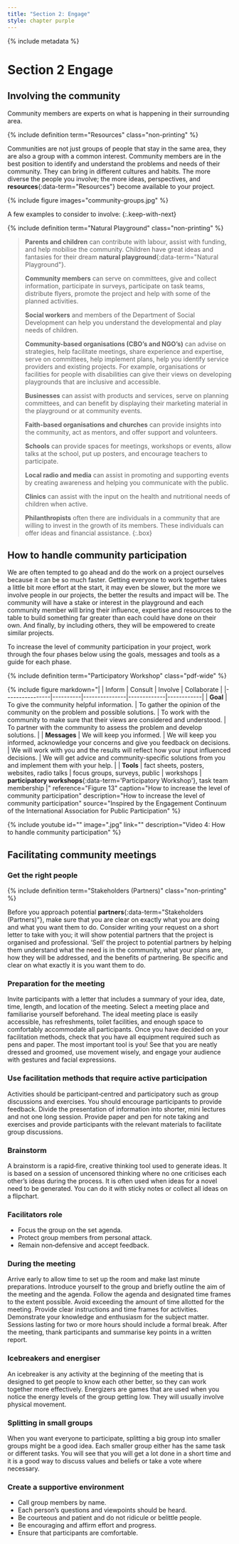 ```yaml
---
title: "Section 2: Engage"
style: chapter purple
---
```


{% include metadata %}

# **Section 2** Engage

## Involving the community

Community members are experts on what is happening in their surrounding area.

{% include definition term="Resources" class="non-printing" %}

Communities are not just groups of people that stay in the same area, they are also a group with a common interest. Community members are in the best position to identify and understand the problems and needs of their community. They can bring in different cultures and habits. The more diverse the people you involve; the more ideas, perspectives, and **resources**{:data-term="Resources"} become available to your project.

{% include figure
   images="community-groups.jpg"
%}

A few examples to consider to involve:
{:.keep-with-next}

{% include definition term="Natural Playground" class="non-printing" %}

> **Parents and children** can contribute with labour, assist with funding, and help mobilise the community. Children have great ideas and fantasies for their dream **natural playground**{:data-term="Natural Playground"}.
> 
> **Community members** can serve on committees, give and collect information, participate in surveys, participate on task teams, distribute flyers, promote the project and help with some of the planned activities.
> 
> **Social workers** and members of the Department of Social Development can help you understand the developmental and play needs of children.
> 
> **Community-based organisations (CBO’s and NGO’s)** can advise on strategies, help facilitate meetings, share experience and expertise, serve on committees, help implement plans, help you identify service providers and existing projects. For example, organisations or facilities for people with disabilities can give their views on developing playgrounds that  are inclusive and accessible.
> 
> **Businesses** can assist with products and services, serve on planning committees, and can benefit by displaying their marketing material in the playground or at community events.
> 
> **Faith-based organisations and churches** can provide insights into the community, act as mentors, and offer support and volunteers.
> 
> **Schools** can provide spaces for meetings, workshops or events, allow talks at the school, put up posters, and encourage teachers to participate.
> 
> **Local radio and media** can assist in promoting and supporting events by creating awareness and helping you communicate with the public.
> 
> **Clinics** can assist with the input on the health and nutritional needs of children when active.
> 
> **Philanthropists** often there are individuals in a community that are willing to invest in the growth of its members. These individuals can offer ideas and financial assistance.
{:.box}

## How to handle community participation

We are often tempted to go ahead and do the work on a project ourselves because it can be so much faster. Getting everyone to work together takes a little bit more effort at the start, it may even be slower, but the more we involve people in our projects, the better the results and impact will be. The community will have a stake or interest in the playground and each community member will bring their influence, expertise and resources to the table to build something far greater than each could have done on their own. And finally, by including others, they will be empowered to create similar projects.

To increase the level of community participation in your project, work through the four phases below using the goals, messages and tools as a guide for each phase.

{% include definition term="Participatory Workshop" class="pdf-wide" %}

{% include figure
   markdown="|   | Inform         | Consult | Involve | Collaborate |
|----------------|----------|---------------|-------------|------------|
| **Goal**           | To give the community helpful information.      | To gather the opinion of the community on the problem and possible solutions.  | To work with the community to make sure that their views are considered and understood.  | To partner with the community to assess the problem and develop solutions.  |
| **Messages** | We will keep you informed.           | We will keep you informed, acknowledge your concerns and give you feedback on decisions. | We will work with you and the results will reflect how your input influenced decisions.  |  We will get advice and community-specific solutions from you and implement them with your help. | 
| **Tools**           | fact sheets, posters, websites, radio talks  | focus groups, surveys, public  |  workshops | **participatory workshops**{:data-term='Participatory Workshop'}, task team membership |"
   reference="Figure 13"
   caption="How to increase the level of community participation"
   description="How to increase the level of community participation"
   source="Inspired by the Engagement Continuum of the International Association for Public Participation"
%}

{% include youtube
    id=""
    image=".jpg"
    link=""
    description="Video 4: How to handle community participation"
%}

## Facilitating community meetings

### Get the right people

{% include definition term="Stakeholders (Partners)" class="non-printing" %}

Before you approach potential **partners**{:data-term="Stakeholders (Partners)"}, make sure that you are clear on exactly what you are doing and what you want them to do. Consider writing your request on a short letter to take with you; it will show potential partners that the project is organised and professional. ‘Sell’ the project to potential partners by helping them understand what the need is in the community, what your plans are, how they will be addressed, and the benefits of partnering. Be specific and clear on what exactly it is you want them to do.

### Preparation for the meeting

Invite participants with a letter that includes a summary of your idea, date, time, length, and location of the meeting. Select a meeting place and familiarise yourself beforehand. The ideal meeting place is easily accessible, has refreshments, toilet facilities, and enough space to comfortably accommodate all participants. Once you have decided on your facilitation methods, check that you have all equipment required such as pens and paper. The most important tool is you! See that you are neatly dressed and groomed, use movement wisely, and engage your audience with gestures and facial expressions.

### Use facilitation methods that require active participation

Activities should be participant‐centred and participatory such as group discussions and exercises. You should encourage participants to provide feedback. Divide the presentation of information into shorter, mini lectures and not one long session. Provide paper and pen for note taking and exercises and provide participants with the relevant materials to facilitate group discussions.

### Brainstorm

A brainstorm is a rapid‐fire, creative thinking tool used to generate ideas. It is based on a session of uncensored thinking where no one criticises each other’s ideas during the process. It is often used when ideas for a novel need to be generated. You can do it with sticky notes or collect all ideas on a flipchart.

### Facilitators role

*   Focus the group on the set agenda.
*   Protect group members from personal attack.
*   Remain non‐defensive and accept feedback.

### During the meeting

Arrive early to allow time to set up the room and make last minute preparations. Introduce yourself to the group and briefly outline the aim of the meeting and the agenda. Follow the agenda and designated time frames to the extent possible. Avoid exceeding the amount of time allotted for the meeting. Provide clear instructions and time frames for activities. Demonstrate your knowledge and enthusiasm for the subject matter. Sessions lasting for two or more hours should include a formal break. After the meeting, thank participants and summarise key points in a written report.

### Icebreakers and energiser

An icebreaker is any activity at the beginning of the meeting that is designed to get people to know each other better, so they can work together more effectively. Energizers are games that are used when you notice the energy levels of the group getting low. They will usually involve physical movement.

### Splitting in small groups

When you want everyone to participate, splitting a big group into smaller groups might be a good idea. Each smaller group either has the same task or different tasks. You will see that you will get a lot done in a short time and it is a good way to discuss values and beliefs or take a vote where necessary.

### Create a supportive environment

*   Call group members by name.
*   Each person’s questions and viewpoints should be heard.
*   Be courteous and patient and do not ridicule or belittle people.
*   Be encouraging and affirm effort and progress.
*   Ensure that participants are comfortable.
